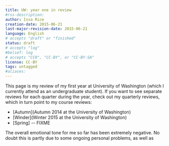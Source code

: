 ```yaml
---
title: UW: year one in review
#rss-description: 
author: Issa Rice
creation-date: 2015-06-21
last-major-revision-date: 2015-06-21
language: English
# accepts "draft" or "finished"
status: draft
# accepts "log"
#belief: log
# accepts "CC0", "CC-BY", or "CC-BY-SA"
license: CC-BY
tags: untagged
#aliases: 
---
```


This page is my review of my first year at University of Washington
(which I currently attend as an undergraduate student).  If you want to
see separate reviews for each quarter during the year, check out my
quarterly reviews, which in turn point to my course reviews:

- [Autumn](Autumn 2014 at the University of Washington)
- [Winder](Winter 2015 at the University of Washington)
- [Spring] -- FIXME

The overall emotional tone for me so far has been extremely negative. No
doubt this is partly due to some ongoing personal problems, as well as 
